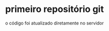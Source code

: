 primeiro repositório git
========================

o código foi atualizado diretamente no servidor

